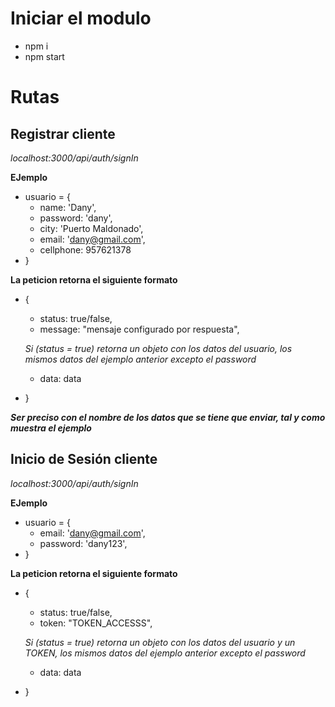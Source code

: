 # Iniciar el modulo
- npm i
- npm start

# Rutas

## Registrar cliente
*localhost:3000/api/auth/signIn*

**EJemplo**


- usuario = {
  -    name: 'Dany',
  -    password: 'dany',
  -    city: 'Puerto Maldonado',
  -    email: 'dany@gmail.com',
  -    cellphone: 957621378
- }

**La peticion retorna el siguiente formato**

- {
  - status: true/false,
  - message: "mensaje configurado por respuesta",
  
  *Si (status = true) retorna un objeto con los datos del usuario, los mismos datos del ejemplo anterior excepto el password*
  
  - data: data
- }

***Ser preciso con el nombre de los datos que se tiene que enviar, tal y como muestra el ejemplo***

## Inicio de Sesión cliente
*localhost:3000/api/auth/signIn*

**EJemplo**


- usuario = {
  -    email: 'dany@gmail.com',
  -    password: 'dany123',
- }

**La peticion retorna el siguiente formato**

- {
  - status: true/false,
  - token: "TOKEN_ACCESSS",
  
  *Si (status = true) retorna un objeto con los datos del usuario y un TOKEN, los mismos datos del ejemplo anterior excepto el password*
  
  - data: data
- }
